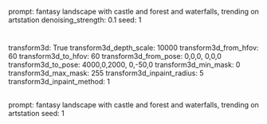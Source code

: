 prompt: fantasy landscape with castle and forest and waterfalls, trending on artstation
denoising_strength: 0.1
seed: 1


#
transform3d: True
transform3d_depth_scale: 10000
transform3d_from_hfov: 60
transform3d_to_hfov: 60
transform3d_from_pose: 0,0,0,  0,0,0
transform3d_to_pose: 4000,0,2000,  0,-50,0
transform3d_min_mask: 0
transform3d_max_mask: 255
transform3d_inpaint_radius: 5
transform3d_inpaint_method: 1


##
prompt: fantasy landscape with castle and forest and waterfalls, trending on artstation
seed: 1

